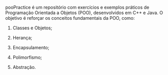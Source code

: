 pooPractice é um repositório com exercícios e exemplos práticos de Programação Orientada a Objetos (POO), desenvolvidos em C++ e Java.
O objetivo é reforçar os conceitos fundamentais da POO, como:

1. Classes e Objetos;

2. Herança;

3. Encapsulamento;

4. Polimorfismo;

5. Abstração.
